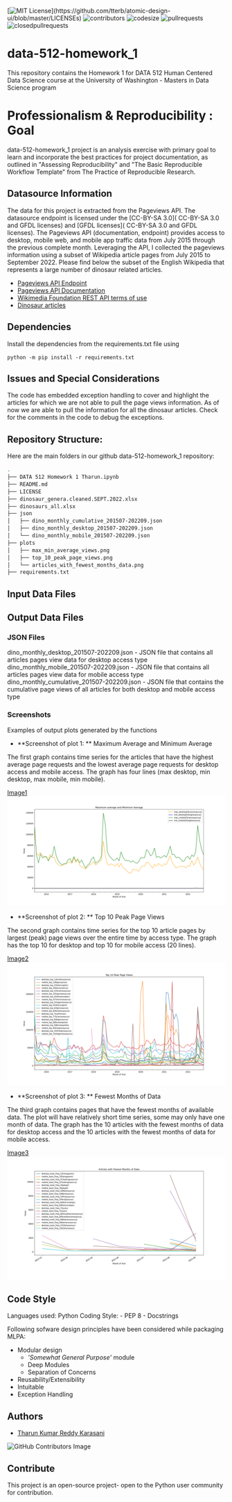 [![MIT License](https://img.shields.io/apm/l/atomic-design-ui.svg?)](https://github.com/tterb/atomic-design-ui/blob/master/LICENSEs)
![contributors](https://img.shields.io/github/contributors/TharunKumarReddy5/data-512-homework_1.svg)
![codesize](https://img.shields.io/github/languages/code-size/TharunKumarReddy5/data-512-homework_1.svg) 
![pullrequests](https://img.shields.io/github/issues-pr/TharunKumarReddy5/data-512-homework_1.svg) 
![closedpullrequests](https://img.shields.io/github/issues-pr-closed-raw/TharunKumarReddy5/data-512-homework_1.svg)

# data-512-homework_1

This repository contains the Homework 1 for DATA 512 Human Centered Data Science course at the University of Washington - Masters in Data Science program

# Professionalism & Reproducibility : Goal

data-512-homework_1 project is an analysis exercise with primary goal to learn and incorporate the best practices for project documentation, as outlined in "Assessing Reproducibility" and "The Basic Reproducible Workflow Template" from The Practice of Reproducible Research.

## Datasource Information

The data for this project is extracted from the Pageviews API. The datasource endpoint is licensed under the [CC-BY-SA 3.0]( CC-BY-SA 3.0 and GFDL licenses) and [GFDL licenses]( CC-BY-SA 3.0 and GFDL licenses). The Pageviews API (documentation, endpoint) provides access to desktop, mobile web, and mobile app traffic data from July 2015 through the previous complete month. Leveraging the API, I collected the pageviews information using a subset of Wikipedia article pages from July 2015 to September 2022. Please find below the subset of the English Wikipedia that represents a large number of dinosaur related articles.

 - [Pageviews API Endpoint](https://wikimedia.org/api/rest_v1/#!/Pageviews_data/get_metrics_pageviews_aggregate_project_access_agent_granularity_start_end)
 - [Pageviews API Documentation](https://wikitech.wikimedia.org/wiki/Analytics/AQS/Pageviews)
 - [Wikimedia Foundation REST API terms of use](https://www.mediawiki.org/wiki/REST_API#Terms_and_conditions)
 - [Dinosaur articles](https://docs.google.com/spreadsheets/d/1zfBNKsuWOFVFTOGK8qnTr2DmHkYK4mAACBKk1sHLt_k/edit?usp=sharing)

## Dependencies

Install the dependencies from the requirements.txt file using

    python -m pip install -r requirements.txt

## Issues and Special Considerations

The code has embedded exception handling to cover and highlight the articles for which we are not able to pull the page views information. As of now we are able to pull the information for all the dinosaur articles. Check for the comments in the code to debug the exceptions. 

## Repository Structure:
Here are the main folders in our github data-512-homework_1 repository:
```bash
.
├── DATA 512 Homework 1 Tharun.ipynb
├── README.md
├── LICENSE
├── dinosaur_genera.cleaned.SEPT.2022.xlsx
├── dinosaurs_all.xlsx
├── json
│   ├── dino_monthly_cumulative_201507-202209.json
│   ├── dino_monthly_desktop_201507-202209.json
│   └── dino_monthly_mobile_201507-202209.json
├── plots
│   ├── max_min_average_views.png
│   ├── top_10_peak_page_views.png
│   └── articles_with_fewest_months_data.png
├── requirements.txt
```
## Input Data Files

## Output Data Files

### JSON Files
dino_monthly_desktop_201507-202209.json - JSON file that contains all articles pages view data for desktop access type
dino_monthly_mobile_201507-202209.json - JSON file that contains all articles pages view data for mobile access type
dino_monthly_cumulative_201507-202209.json - JSON file that contains the cumulative page views of all articles for both desktop and mobile access type

### Screenshots

Examples of output plots generated by the functions

- **Screenshot of plot 1: ** Maximum Average and Minimum Average

The first graph contains time series for the articles that have the highest average page requests and the lowest average page requests for desktop access and mobile access. The graph has four lines (max desktop, min desktop, max mobile, min mobile).

[Image1](https://github.com/TharunKumarReddy5/data-512-homework_1/blob/main/plots/max_min_average_views.png)
![Alt text](https://github.com/TharunKumarReddy5/data-512-homework_1/blob/main/plots/max_min_average_views.png "Articles with fewest Months of Data")

- **Screenshot of plot 2: ** Top 10 Peak Page Views

The second graph contains time series for the top 10 article pages by largest (peak) page views over the entire time by access type. The graph has the top 10 for desktop and top 10 for mobile access (20 lines).

[Image2](https://github.com/TharunKumarReddy5/data-512-homework_1/blob/main/plots/top_10_peak_page_views.png)
![Alt text](https://github.com/TharunKumarReddy5/data-512-homework_1/blob/main/plots/top_10_peak_page_views.png "ML Pipeline Hyperparameter Diagram")

- **Screenshot of plot 3: ** Fewest Months of Data

The third graph contains pages that have the fewest months of available data. The plot will have relatively short time series, some may only have one month of data. The graph has the 10 articles with the fewest months of data for desktop access and the 10 articles with the fewest months of data for mobile access.

[Image3](https://github.com/TharunKumarReddy5/data-512-homework_1/tree/main/plots/articles_with_fewest_months_data.png)
![Alt text](https://github.com/TharunKumarReddy5/data-512-homework_1/blob/main/plots/articles_with_fewest_months_data.png "Articles with fewest Months of Data")

## Code Style

Languages used: Python
Coding Style:
    - PEP 8
    - Docstrings

Following sofware design principles have been considered while packaging MLPA:

- Modular design
    - *'Somewhat General Purpose'* module
    - Deep Modules
    - Separation of Concerns
- Reusability/Extensibility
- Intuitable
- Exception Handling

## Authors
- [Tharun Kumar Reddy Karasani](https://github.com/TharunKumarReddy5)

![GitHub Contributors Image](https://contrib.rocks/image?repo=TharunKumarReddy5/data-512-homework_1)

## Contribute

This project is an open-source project- open to the Python user community for contribution.
